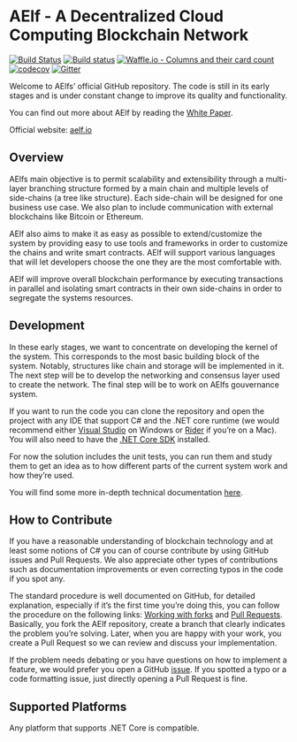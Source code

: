 # AElf - A Decentralized Cloud Computing Blockchain Network
[![Build Status](https://travis-ci.org/AElfProject/AElf.svg?branch=dev)](https://travis-ci.org/AElfProject/AElf)
[![Build status](https://ci.appveyor.com/api/projects/status/wnehtmk2up4l5w5j/branch/dev?svg=true)](https://ci.appveyor.com/project/AElfProject/aelf/branch/dev)
[![Waffle.io - Columns and their card count](https://badge.waffle.io/AElfProject/AElf.svg?columns=Next,In%20Progress,Done)](https://waffle.io/AElfProject/AElf)
[![codecov](https://codecov.io/gh/AElfProject/AElf/branch/dev/graph/badge.svg)](https://codecov.io/gh/AElfProject/AElf)
[![Gitter](https://badges.gitter.im/aelfproject/community.svg)](https://gitter.im/aelfproject/community?utm_source=badge&utm_medium=badge&utm_campaign=pr-badge)

Welcome to AElfs’ official GitHub repository. The code is still in its early stages and is under constant change to 
improve its quality and functionality.

You can find out more about AElf by reading the 
[White Paper](https://grid.hoopox.com/aelf_whitepaper_EN.pdf?v=1). 

Official website: [aelf.io](https://aelf.io)

## Overview

AElfs main objective is to permit scalability and extensibility through a multi-layer branching structure formed by a 
main chain and multiple levels of side-chains (a tree like structure). Each side-chain will be designed for one business 
use case. We also plan to include communication with external blockchains like Bitcoin or Ethereum.

AElf also aims to make it as easy as possible to extend/customize the system by providing easy to use tools and 
frameworks in order to customize the chains and write smart contracts. AElf will support various languages that will let 
developers choose the one they are the most comfortable with.

AElf will improve overall blockchain performance by executing transactions in parallel and isolating smart contracts in 
their own side-chains in order to segregate the systems resources.

## Development

In these early stages, we want to concentrate on developing the kernel of the system. This corresponds to the most basic 
building block of the system. Notably, structures like chain and storage will be implemented in it. The next step will 
be to develop the networking and consensus layer used to create the network. The final step will be to work on AElfs 
gouvernance system.

If you want to run the code you can clone the repository and open the project with any IDE that support C# and the 
.NET core runtime (we would recommend either [Visual Studio](https://www.visualstudio.com/) on Windows or 
[Rider](https://www.jetbrains.com/rider/) if you’re on a Mac). You will also need to have the 
[.NET Core SDK](https://www.microsoft.com/net/learn/get-started/macos) installed.

For now the solution includes the unit tests, you can run them and study them to get an idea as to how different parts 
of the current system work and how they’re used.

You will find some more in-depth technical documentation [here](/docs/README.md).

## How to Contribute

If you have a reasonable understanding of blockchain technology and at least some notions of C# you can of course 
contribute by using GitHub issues and Pull Requests. We also appreciate other types of contributions such as 
documentation improvements or even correcting typos in the code if you spot any.

The standard procedure is well documented on GitHub, for detailed explanation, especially if it’s the first time you’re 
doing this, you can follow the procedure on the following links:
[Working with forks](https://help.github.com/articles/working-with-forks/) and 
[Pull Requests](https://help.github.com/articles/proposing-changes-to-your-work-with-pull-requests/).
Basically, you fork the AElf repository, create a branch that clearly indicates the problem you’re solving. Later, when 
you are happy with your work, you create a Pull Request so we can review and discuss your implementation.

If the problem needs debating or you have questions on how to implement a feature, we would prefer you open a GitHub 
[issue](https://github.com/AElfProject/AElf/issues). If you spotted a typo or a code formatting issue, just directly 
opening a Pull Request is fine. 

## Supported Platforms

Any platform that supports .NET Core is compatible.
